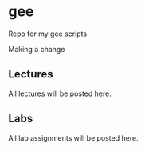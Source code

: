 # gee
Repo for my gee scripts

Making a change

## Lectures

All lectures will be posted here.

## Labs

All lab assignments will be posted here.